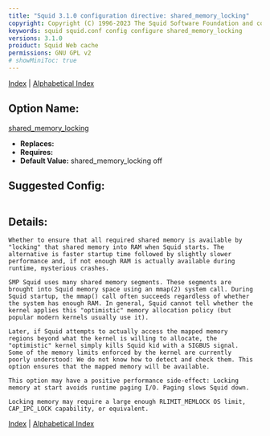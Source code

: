 ```yaml
---
title: "Squid 3.1.0 configuration directive: shared_memory_locking"
copyright: Copyright (C) 1996-2023 The Squid Software Foundation and contributors
keywords: squid squid.conf config configure shared_memory_locking
versions: 3.1.0
proiduct: Squid Web cache
permissions: GNU GPL v2
# showMiniToc: true
---
```

[Index](index#toc_shared_memory_locking) | [Alphabetical Index](index_all#toc_shared_memory_locking)

## Option Name:
[shared_memory_locking](#shared_memory_locking)
 * **Replaces:** 
 * **Requires:** 
 * **Default Value:** shared_memory_locking off


## Suggested Config:
```plaintext

```

## Details:

	Whether to ensure that all required shared memory is available by
	"locking" that shared memory into RAM when Squid starts. The
	alternative is faster startup time followed by slightly slower
	performance and, if not enough RAM is actually available during
	runtime, mysterious crashes.

	SMP Squid uses many shared memory segments. These segments are
	brought into Squid memory space using an mmap(2) system call. During
	Squid startup, the mmap() call often succeeds regardless of whether
	the system has enough RAM. In general, Squid cannot tell whether the
	kernel applies this "optimistic" memory allocation policy (but
	popular modern kernels usually use it).

	Later, if Squid attempts to actually access the mapped memory
	regions beyond what the kernel is willing to allocate, the
	"optimistic" kernel simply kills Squid kid with a SIGBUS signal.
	Some of the memory limits enforced by the kernel are currently
	poorly understood: We do not know how to detect and check them. This
	option ensures that the mapped memory will be available.

	This option may have a positive performance side-effect: Locking
	memory at start avoids runtime paging I/O. Paging slows Squid down.

	Locking memory may require a large enough RLIMIT_MEMLOCK OS limit,
	CAP_IPC_LOCK capability, or equivalent.



[Index](index#toc_shared_memory_locking) | [Alphabetical Index](index_all#toc_shared_memory_locking)


